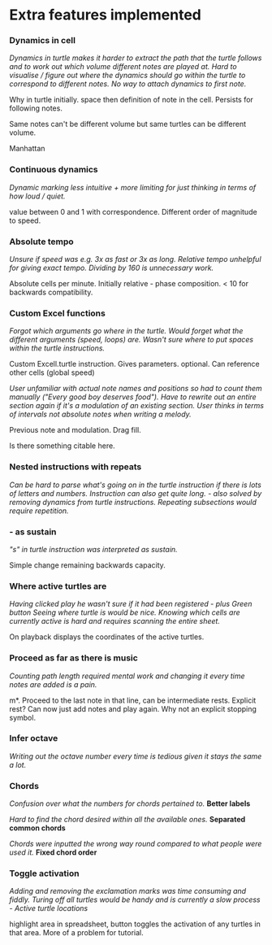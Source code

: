 # Extra features implemented

### Dynamics in cell

*Dynamics in turtle makes it harder to extract the path that the turtle follows and to work out which volume different notes are played at. Hard to visualise / figure out where the dynamics should go within the turtle to correspond to different notes. No way to attach dynamics to first note.* 

Why in turtle initially. space then definition of note in the cell. Persists for following notes. 

Same notes can't be different volume but same turtles can be different volume. 

Manhattan

### Continuous dynamics

*Dynamic marking less intuitive + more limiting for just thinking in terms of how loud / quiet.* 

value between 0 and 1 with correspondence. Different order of magnitude to speed. 

### Absolute tempo

*Unsure if speed was e.g. 3x as fast or 3x as long. Relative tempo unhelpful for giving exact tempo. Dividing by 160 is unnecessary work.* 

Absolute cells per minute. Initially relative - phase composition. < 10 for backwards compatibility. 

### Custom Excel functions

*Forgot which arguments go where in the turtle. Would forget what the different arguments (speed, loops) are. Wasn't sure where to put spaces within the turtle instructions.*

Custom Excell.turtle instruction. Gives parameters. optional. Can reference other cells (global speed)

*User unfamiliar with actual note names and positions so had to count them manually ("Every good boy deserves food"). Have to rewrite out an entire section again if it's a modulation of an existing section. User thinks in terms of intervals not absolute notes when writing a melody.* 

Previous note and modulation. Drag fill. 

Is there something citable here. 

### Nested instructions with repeats

*Can be hard to parse what's going on in the turtle instruction if there is lots of letters and numbers. Instruction can also get quite long. - also solved by removing dynamics from turtle instructions.* *Repeating subsections would require repetition.*

### - as sustain

*"s" in turtle instruction was interpreted as sustain.*

Simple change remaining backwards capacity. 

### Where active turtles are

*Having clicked play he wasn't sure if it had been registered - plus Green button Seeing where turtle is would be nice. Knowing which cells are currently active is hard and requires scanning the entire sheet.* 

On playback displays the coordinates of the active turtles. 

### Proceed as far as there is music

*Counting path length required mental work and changing it every time notes are added is a pain.*

m*. Proceed to the last note in that line, can be intermediate rests. Explicit rest? Can now just add notes and play again. Why not an explicit stopping symbol. 

### Infer octave 

*Writing out the octave number every time is tedious given it stays the same a lot.*

### Chords

*Confusion over what the numbers for chords pertained to.* **Better labels**

*Hard to find the chord desired within all the available ones.* **Separated common chords**

*Chords were inputted the wrong way round compared to what people were used it.*  **Fixed chord order**

### Toggle activation

*Adding and removing the exclamation marks was time consuming and fiddly.  Turing off all turtles would be handy and is currently a slow process - Active turtle locations*

highlight area in spreadsheet, button toggles the activation of any turtles in that area. More of a problem for tutorial. 